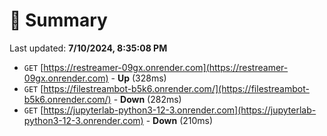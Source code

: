# 📖 Summary
Last updated: **7/10/2024, 8:35:08 PM**

- `GET` [https://restreamer-09gx.onrender.com](https://restreamer-09gx.onrender.com) - **Up** (328ms)
- `GET` [https://filestreambot-b5k6.onrender.com/](https://filestreambot-b5k6.onrender.com/) - **Down** (282ms)
- `GET` [https://jupyterlab-python3-12-3.onrender.com](https://jupyterlab-python3-12-3.onrender.com) - **Down** (210ms)
